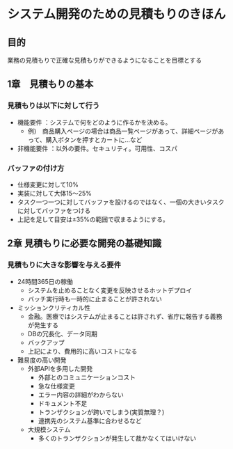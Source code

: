 # システム開発のための見積もりのきほん

## 目的
業務の見積もりで正確な見積もりができるようになることを目標とする

## 1章　見積もりの基本
### 見積もりは以下に対して行う
- 機能要件 ：システムで何をどのように作るかを決める。
  - 例)　商品購入ページの場合は商品一覧ページがあって、詳細ページがあって、購入ボタンを押すとカートに...など
- 非機能要件 ：以外の要件。セキュリティ。可用性、コスパ

### バッファの付け方
- 仕様変更に対して10%
- 実装に対して大体15〜25%
- タスク一つ一つに対してバッファを設けるのではなく、一個の大きいタスクに対してバッファをつける
- 上記を足して目安は±35%の範囲で収まるようにする。

## 2章 見積もりに必要な開発の基礎知識
### 見積もりに大きな影響を与える要件
- 24時間365日の稼働
  - システムを止めることなく変更を反映させるホットデプロイ
  - バッチ実行時も一時的に止まることが許されない
- ミッションクリティカル性
  - 金融。医療ではシステムが止まることは許されず、省庁に報告する義務が発生する
  - DBの冗長化、データ同期
  - バックアップ
  - 上記により、費用的に高いコストになる
- 難易度の高い開発
  - 外部APIを多用した開発
    - 外部とのコミュニケーションコスト
    - 急な仕様変更
    - エラー内容の詳細がわからない
    - ドキュメント不足
    - トランザクションが跨いでしまう(実質無理？)
    - 連携先のシステム基準に合わせるなど
  - 大規模システム
    - 多くのトランザクションが発生して裁かなくてはいけない 